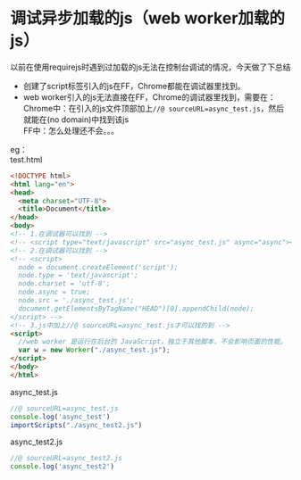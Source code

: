 # 调试异步加载的js（web worker加载的js）
以前在使用requirejs时遇到过加载的js无法在控制台调试的情况，今天做了下总结
- 创建了script标签引入的js在FF，Chrome都能在调试器里找到。  
- web worker引入的js无法直接在FF，Chrome的调试器里找到，需要在：  
Chrome中：在引入的js文件顶部加上```//@ sourceURL=async_test.js```，然后就能在(no domain)中找到该js  
FF中：怎么处理还不会。。。

eg：  
test.html
```html
<!DOCTYPE html>
<html lang="en">
<head>
  <meta charset="UTF-8">
  <title>Document</title>
</head>
<body>
<!-- 1.在调试器可以找到 -->
<!-- <script type="text/javascript" src="async_test.js" async="async"></script> -->
<!-- 2.在调试器可以找到 -->
<!-- <script>
  node = document.createElement('script');
  node.type = 'text/javascript';
  node.charset = 'utf-8';
  node.async = true;
  node.src = './async_test.js';
  document.getElementsByTagName("HEAD")[0].appendChild(node);  
</script> -->
<!-- 3.js中加上//@ sourceURL=async_test.js才可以找的到 -->
<script>
  //web worker 是运行在后台的 JavaScript，独立于其他脚本，不会影响页面的性能。
  var w = new Worker("./async_test.js");
</script>
</body>
</html>
```
async_test.js
```js
//@ sourceURL=async_test.js
console.log('async_test')
importScripts("./async_test2.js")
```
async_test2.js
```js
//@ sourceURL=async_test2.js
console.log('async_test2')
```